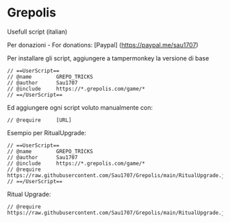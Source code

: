 # Grepolis
Usefull script (italian)

Per donazioni - For donations:
[Paypal] (https://paypal.me/sau1707)

Per installare gli script, aggiungere a tampermonkey la versione di base
```
// ==UserScript==
// @name        GREPO_TRICKS
// @author      Sau1707
// @include     https://*.grepolis.com/game/*
// ==/UserScript==
```

Ed aggiungere ogni script voluto manualmente con:
```
// @require     [URL]
```

Esempio per RitualUpgrade:
```
// ==UserScript==
// @name        GREPO_TRICKS 
// @author      Sau1707 
// @include     https://*.grepolis.com/game/* 
// @require     https://raw.githubusercontent.com/Sau1707/Grepolis/main/RitualUpgrade.js 
// ==/UserScript==
```

Ritual Upgrade:
```
// @require     https://raw.githubusercontent.com/Sau1707/Grepolis/main/RitualUpgrade.js
```


